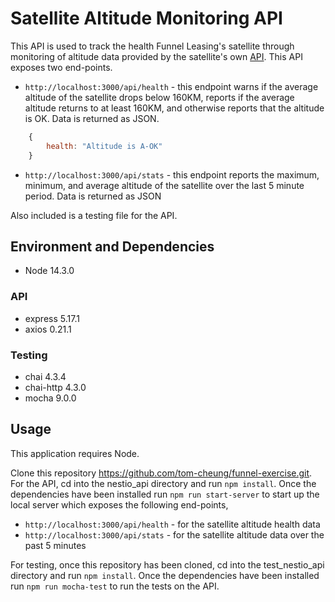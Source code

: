 # Satellite Altitude Monitoring API 

This API is used to track the health Funnel Leasing's satellite through monitoring of altitude data provided by the satellite's own [API](nestio.space/api/satellite/data). This API exposes two end-points. 

* `http://localhost:3000/api/health` - this endpoint warns if the average altitude of the satellite drops below 160KM, reports if the average altitude returns to at least 160KM, and otherwise reports that the altitude is OK. Data is returned as JSON. 

```javascript 
    {
        health: "Altitude is A-OK"
    }
```

* `http://localhost:3000/api/stats` - this endpoint reports the maximum, minimum, and average altitude of the satellite over the last 5 minute period. Data is returned as JSON 

Also included is a testing file for the API. 

## Environment and Dependencies 

* Node 14.3.0

### API 

* express 5.17.1
* axios 0.21.1

### Testing 

* chai 4.3.4
* chai-http 4.3.0
* mocha 9.0.0

## Usage 

This application requires Node. 

Clone this repository https://github.com/tom-cheung/funnel-exercise.git. For the API, cd into the nestio_api directory and run `npm install`. Once the dependencies have been installed run `npm run start-server` to start up the local server which exposes the following end-points, 

* `http://localhost:3000/api/health` - for the satellite altitude health data  
* `http://localhost:3000/api/stats` - for the satellite altitude data over the past 5 minutes 

For testing, once this repository has been cloned, cd into the test_nestio_api directory and run `npm install`. Once the dependencies have been installed run `npm run mocha-test` to run the tests on the API. 
